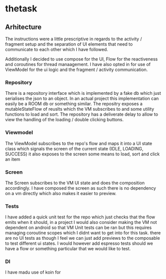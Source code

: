 # thetask

## Arhitecture
The instructions were a little prescriptive in regards to the activity / fragment setup and the separation of UI elements that need to communicate to each other which I have followed. 

Additionally I decided to use compose for the UI, Flow for the reactiveness and coroutines for thread manaagement. I have also opted in for use of ViewModel for the ui logic and the fragment / activity communication.

### Repository
There is a repository interface which is implemented by a fake db which just serialises the json to an object. In an actual project this implementation can easily be a ROOM db or something similar. The repositry exposes a mutableStateFlow of reuslts which the VM subscribes to and some utility functions to load and sort. The repository has a deliverate delay to allow to view the handling of the loading / double clicking buttons.

### Viewmodel
The ViewModel subscribes to the repo's flow and maps it into a UI state class which signals the screen of the current state (IDLE, LOADING, SUCCESS) it also exposes to the screen some means to load, sort and click an item

### Screen
The Screen subscribes to the VM UI state and does the composition accordingly. I have composed the screen as such there is no dependency on a vm directly which also makes it easier to preview.

### Tests
I have added a quick unit test for the repo which just checks that the flow emits when it should, in a project I would also consider making the VM not dependent on android so that VM Unit tests can be ran but this requires managing coroutine scopes which I didnt want to get into for this task. 
there are no UI tests as though I feel we can just add previews to the composable to test different ui states. I would however add espresso tests should we have a flow or something particular that we would like to test. 

### DI
I have madu use of koin for 
